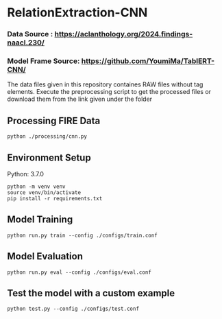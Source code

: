 # RelationExtraction-CNN

### Data Source : https://aclanthology.org/2024.findings-naacl.230/

### Model Frame Source: https://github.com/YoumiMa/TablERT-CNN/

The data files given in this repository containes RAW files without tag elements. Execute the preprocessing script to get the processed files or download them from the link given under the folder

## Processing FIRE Data
```
python ./processing/cnn.py 
```

## Environment Setup

Python: 3.7.0

```
python -m venv venv
source venv/bin/activate
pip install -r requirements.txt

```


## Model Training

```
python run.py train --config ./configs/train.conf
```

## Model Evaluation

```
python run.py eval --config ./configs/eval.conf
```

## Test the model with a custom example
```
python test.py --config ./configs/test.conf
```
